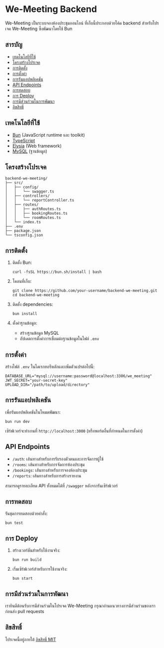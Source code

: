 # We-Meeting Backend

We-Meeting เป็นระบบจองห้องประชุมออนไลน์ ที่เก็บนี้ประกอบด้วยโค้ด backend สำหรับโปรเจค We-Meeting ซึ่งพัฒนาโดยใช้ Bun

## สารบัญ

- [เทคโนโลยีที่ใช้](#เทคโนโลยีที่ใช้)
- [โครงสร้างโปรเจค](#โครงสร้างโปรเจค)
- [การติดตั้ง](#การติดตั้ง)
- [การตั้งค่า](#การตั้งค่า)
- [การรันแอปพลิเคชัน](#การรันแอปพลิเคชัน)
- [API Endpoints](#api-endpoints)
- [การทดสอบ](#การทดสอบ)
- [การ Deploy](#การ-deploy)
- [การมีส่วนร่วมในการพัฒนา](#การมีส่วนร่วมในการพัฒนา)
- [ลิขสิทธิ์](#ลิขสิทธิ์)

## เทคโนโลยีที่ใช้

- [Bun](https://bun.sh/) (JavaScript runtime และ toolkit)
- [TypeScript](https://www.typescriptlang.org/)
- [Elysia](https://elysiajs.com/) (Web framework)
- [MySQL](https://www.mysql.com/) (ฐานข้อมูล)

## โครงสร้างโปรเจค

```
backend-we-meeting/
├── src/
│   ├── config/
│   │   └── swagger.ts
│   ├── controllers/
│   │   └── reportController.ts
│   ├── routes/
│   │   ├── authRoutes.ts
│   │   ├── bookingRoutes.ts
│   │   └── roomRoutes.ts
│   └── index.ts
├── .env
├── package.json
└── tsconfig.json
```

## การติดตั้ง

1. ติดตั้ง Bun:
   ```
   curl -fsSL https://bun.sh/install | bash
   ```

2. โคลนที่เก็บ:
   ```
   git clone https://github.com/your-username/backend-we-meeting.git
   cd backend-we-meeting
   ```

3. ติดตั้ง dependencies:
   ```
   bun install
   ```

4. ตั้งค่าฐานข้อมูล:
   - สร้างฐานข้อมูล MySQL
   - อัปเดตการตั้งค่าการเชื่อมต่อฐานข้อมูลในไฟล์ `.env`

## การตั้งค่า

สร้างไฟล์ `.env` ในไดเรกทอรีหลักและเพิ่มตัวแปรต่อไปนี้:

```
DATABASE_URL="mysql://username:password@localhost:3306/we_meeting"
JWT_SECRET="your-secret-key"
UPLOAD_DIR="/path/to/upload/directory"
```

## การรันแอปพลิเคชัน

เพื่อรันแอปพลิเคชันในโหมดพัฒนา:

```
bun run dev
```

เซิร์ฟเวอร์จะทำงานที่ `http://localhost:3000` (หรือพอร์ตอื่นที่กำหนดในการตั้งค่า)

## API Endpoints

- `/auth`: เส้นทางสำหรับการรับรองตัวตนและการจัดการผู้ใช้
- `/rooms`: เส้นทางสำหรับการจัดการห้องประชุม
- `/bookings`: เส้นทางสำหรับการจองห้องประชุม
- `/reports`: เส้นทางสำหรับการสร้างรายงาน

สามารถดูรายละเอียด API ทั้งหมดได้ที่ `/swagger` หลังจากรันเซิร์ฟเวอร์

## การทดสอบ

รันชุดการทดสอบด้วยคำสั่ง:

```
bun test
```

## การ Deploy

1. สร้างเวอร์ชันสำหรับใช้งานจริง:
   ```
   bun run build
   ```

2. เริ่มเซิร์ฟเวอร์สำหรับการใช้งานจริง:
   ```
   bun start
   ```

## การมีส่วนร่วมในการพัฒนา

เรายินดีต้อนรับการมีส่วนร่วมในโปรเจค We-Meeting กรุณาอ่านแนวทางการมีส่วนร่วมของเราก่อนส่ง pull requests

## ลิขสิทธิ์

โปรเจคนี้อยู่ภายใต้ [ลิขสิทธิ์ MIT](LICENSE)
